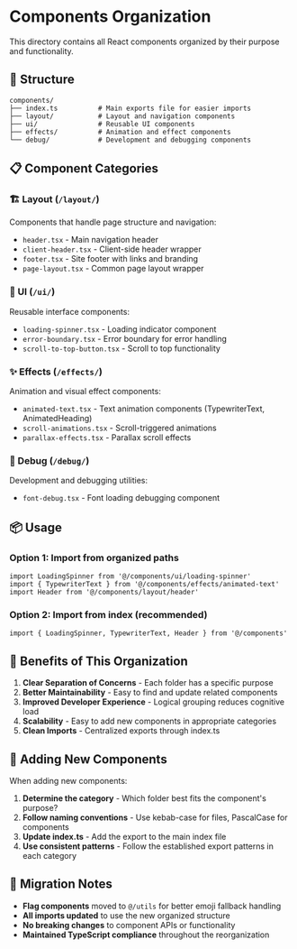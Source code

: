 # Components Organization

This directory contains all React components organized by their purpose and functionality.

## 📁 Structure

```text
components/
├── index.ts          # Main exports file for easier imports
├── layout/           # Layout and navigation components
├── ui/               # Reusable UI components
├── effects/          # Animation and effect components
└── debug/            # Development and debugging components
```

## 📋 Component Categories

### 🏗️ Layout (`/layout/`)

Components that handle page structure and navigation:

- `header.tsx` - Main navigation header
- `client-header.tsx` - Client-side header wrapper
- `footer.tsx` - Site footer with links and branding
- `page-layout.tsx` - Common page layout wrapper

### 🎨 UI (`/ui/`)

Reusable interface components:

- `loading-spinner.tsx` - Loading indicator component
- `error-boundary.tsx` - Error boundary for error handling
- `scroll-to-top-button.tsx` - Scroll to top functionality

### ✨ Effects (`/effects/`)

Animation and visual effect components:

- `animated-text.tsx` - Text animation components (TypewriterText, AnimatedHeading)
- `scroll-animations.tsx` - Scroll-triggered animations
- `parallax-effects.tsx` - Parallax scroll effects

### 🔧 Debug (`/debug/`)

Development and debugging utilities:

- `font-debug.tsx` - Font loading debugging component

## 📦 Usage

### Option 1: Import from organized paths

```tsx
import LoadingSpinner from '@/components/ui/loading-spinner'
import { TypewriterText } from '@/components/effects/animated-text'
import Header from '@/components/layout/header'
```

### Option 2: Import from index (recommended)

```tsx
import { LoadingSpinner, TypewriterText, Header } from '@/components'
```

## 🎯 Benefits of This Organization

1. **Clear Separation of Concerns** - Each folder has a specific purpose
2. **Better Maintainability** - Easy to find and update related components
3. **Improved Developer Experience** - Logical grouping reduces cognitive load
4. **Scalability** - Easy to add new components in appropriate categories
5. **Clean Imports** - Centralized exports through index.ts

## 📝 Adding New Components

When adding new components:

1. **Determine the category** - Which folder best fits the component's purpose?
2. **Follow naming conventions** - Use kebab-case for files, PascalCase for components
3. **Update index.ts** - Add the export to the main index file
4. **Use consistent patterns** - Follow the established export patterns in each category

## 🚀 Migration Notes

- **Flag components** moved to `@/utils` for better emoji fallback handling
- **All imports updated** to use the new organized structure
- **No breaking changes** to component APIs or functionality
- **Maintained TypeScript compliance** throughout the reorganization
